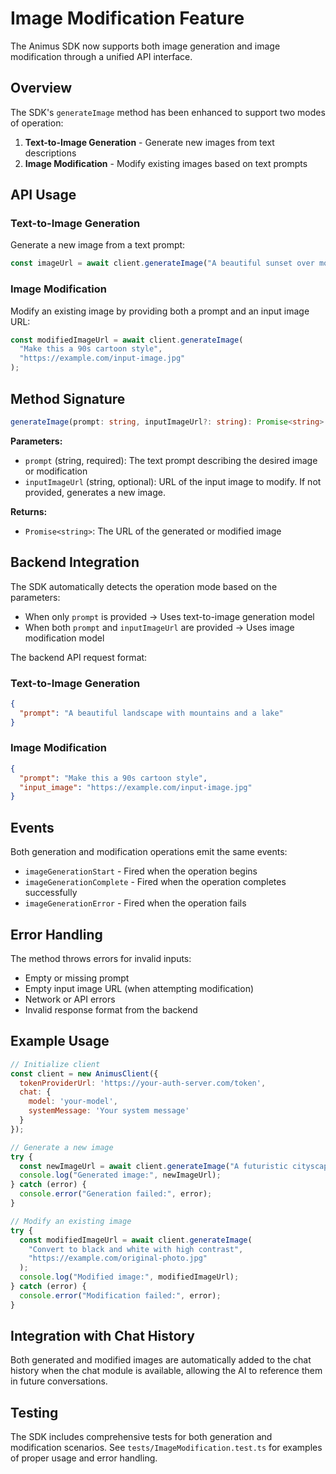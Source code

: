 # Image Modification Feature

The Animus SDK now supports both image generation and image modification through a unified API interface.

## Overview

The SDK's `generateImage` method has been enhanced to support two modes of operation:

1. **Text-to-Image Generation** - Generate new images from text descriptions
2. **Image Modification** - Modify existing images based on text prompts

## API Usage

### Text-to-Image Generation

Generate a new image from a text prompt:

```javascript
const imageUrl = await client.generateImage("A beautiful sunset over mountains");
```

### Image Modification

Modify an existing image by providing both a prompt and an input image URL:

```javascript
const modifiedImageUrl = await client.generateImage(
  "Make this a 90s cartoon style",
  "https://example.com/input-image.jpg"
);
```

## Method Signature

```typescript
generateImage(prompt: string, inputImageUrl?: string): Promise<string>
```

**Parameters:**
- `prompt` (string, required): The text prompt describing the desired image or modification
- `inputImageUrl` (string, optional): URL of the input image to modify. If not provided, generates a new image.

**Returns:**
- `Promise<string>`: The URL of the generated or modified image

## Backend Integration

The SDK automatically detects the operation mode based on the parameters:

- When only `prompt` is provided → Uses text-to-image generation model
- When both `prompt` and `inputImageUrl` are provided → Uses image modification model

The backend API request format:

### Text-to-Image Generation
```json
{
  "prompt": "A beautiful landscape with mountains and a lake"
}
```

### Image Modification
```json
{
  "prompt": "Make this a 90s cartoon style",
  "input_image": "https://example.com/input-image.jpg"
}
```

## Events

Both generation and modification operations emit the same events:

- `imageGenerationStart` - Fired when the operation begins
- `imageGenerationComplete` - Fired when the operation completes successfully
- `imageGenerationError` - Fired when the operation fails

## Error Handling

The method throws errors for invalid inputs:

- Empty or missing prompt
- Empty input image URL (when attempting modification)
- Network or API errors
- Invalid response format from the backend

## Example Usage

```javascript
// Initialize client
const client = new AnimusClient({
  tokenProviderUrl: 'https://your-auth-server.com/token',
  chat: {
    model: 'your-model',
    systemMessage: 'Your system message'
  }
});

// Generate a new image
try {
  const newImageUrl = await client.generateImage("A futuristic cityscape at night");
  console.log("Generated image:", newImageUrl);
} catch (error) {
  console.error("Generation failed:", error);
}

// Modify an existing image
try {
  const modifiedImageUrl = await client.generateImage(
    "Convert to black and white with high contrast",
    "https://example.com/original-photo.jpg"
  );
  console.log("Modified image:", modifiedImageUrl);
} catch (error) {
  console.error("Modification failed:", error);
}
```

## Integration with Chat History

Both generated and modified images are automatically added to the chat history when the chat module is available, allowing the AI to reference them in future conversations.

## Testing

The SDK includes comprehensive tests for both generation and modification scenarios. See `tests/ImageModification.test.ts` for examples of proper usage and error handling.